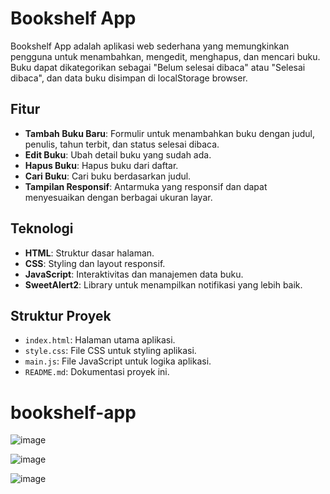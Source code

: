 # Bookshelf App

Bookshelf App adalah aplikasi web sederhana yang memungkinkan pengguna untuk menambahkan, mengedit, menghapus, dan mencari buku. Buku dapat dikategorikan sebagai "Belum selesai dibaca" atau "Selesai dibaca", dan data buku disimpan di localStorage browser.

## Fitur

- **Tambah Buku Baru**: Formulir untuk menambahkan buku dengan judul, penulis, tahun terbit, dan status selesai dibaca.
- **Edit Buku**: Ubah detail buku yang sudah ada.
- **Hapus Buku**: Hapus buku dari daftar.
- **Cari Buku**: Cari buku berdasarkan judul.
- **Tampilan Responsif**: Antarmuka yang responsif dan dapat menyesuaikan dengan berbagai ukuran layar.

## Teknologi

- **HTML**: Struktur dasar halaman.
- **CSS**: Styling dan layout responsif.
- **JavaScript**: Interaktivitas dan manajemen data buku.
- **SweetAlert2**: Library untuk menampilkan notifikasi yang lebih baik.

## Struktur Proyek

- `index.html`: Halaman utama aplikasi.
- `style.css`: File CSS untuk styling aplikasi.
- `main.js`: File JavaScript untuk logika aplikasi.
- `README.md`: Dokumentasi proyek ini.

# bookshelf-app
![image](https://github.com/user-attachments/assets/b580d7f1-204f-40b7-9d85-a2937ba01a7e)

![image](https://github.com/user-attachments/assets/3bf480ed-bf6a-4a9a-aa97-d4f2a815fe0b)

![image](https://github.com/user-attachments/assets/ada895a7-186f-478f-825c-90bc7906db8c)

